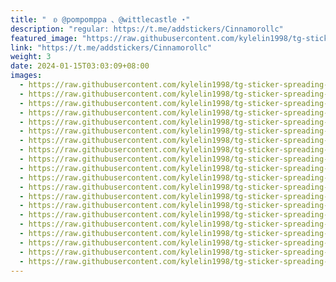 ```yaml
---
title: "ㅤᦈ @pompomppa 、@wittlecastle ⋆"
description: "regular: https://t.me/addstickers/Cinnamorollc"
featured_image: "https://raw.githubusercontent.com/kylelin1998/tg-sticker-spreading-worldwide-images/main/img/2367b06e-78da-4519-a88a-9287dfac2d4e.jpg"
link: "https://t.me/addstickers/Cinnamorollc"
weight: 3
date: 2024-01-15T03:03:09+08:00
images:
  - https://raw.githubusercontent.com/kylelin1998/tg-sticker-spreading-worldwide-images/main/img/2367b06e-78da-4519-a88a-9287dfac2d4e.jpg
  - https://raw.githubusercontent.com/kylelin1998/tg-sticker-spreading-worldwide-images/main/img/2011fc11-cdfb-4ca7-86e1-5fc8e24ad025.jpg
  - https://raw.githubusercontent.com/kylelin1998/tg-sticker-spreading-worldwide-images/main/img/14e324ba-fec5-48d1-950d-4cc596d3a462.jpg
  - https://raw.githubusercontent.com/kylelin1998/tg-sticker-spreading-worldwide-images/main/img/c842abbc-b1b3-4110-be34-37c9d6f6f692.jpg
  - https://raw.githubusercontent.com/kylelin1998/tg-sticker-spreading-worldwide-images/main/img/8f3075ab-d726-4ab9-99b2-e5ec181c7dd3.jpg
  - https://raw.githubusercontent.com/kylelin1998/tg-sticker-spreading-worldwide-images/main/img/bb47da03-72e6-41b1-9a13-75641b0834ae.jpg
  - https://raw.githubusercontent.com/kylelin1998/tg-sticker-spreading-worldwide-images/main/img/727794b1-8110-442e-a3b6-6da5bedffbd6.jpg
  - https://raw.githubusercontent.com/kylelin1998/tg-sticker-spreading-worldwide-images/main/img/f91f7986-1f22-4270-9be8-5e66e2e2a24b.jpg
  - https://raw.githubusercontent.com/kylelin1998/tg-sticker-spreading-worldwide-images/main/img/f905473e-4336-4993-8382-68f16091205d.jpg
  - https://raw.githubusercontent.com/kylelin1998/tg-sticker-spreading-worldwide-images/main/img/13d932af-4109-467b-9b41-1ddd02f05996.jpg
  - https://raw.githubusercontent.com/kylelin1998/tg-sticker-spreading-worldwide-images/main/img/a7cc5598-4548-4464-a417-992b83734618.jpg
  - https://raw.githubusercontent.com/kylelin1998/tg-sticker-spreading-worldwide-images/main/img/125676ec-65c6-4774-9328-40559b5243cf.jpg
  - https://raw.githubusercontent.com/kylelin1998/tg-sticker-spreading-worldwide-images/main/img/adcdbb81-58a8-444d-b842-1c00b41cfe83.jpg
  - https://raw.githubusercontent.com/kylelin1998/tg-sticker-spreading-worldwide-images/main/img/a9c06219-911b-4175-8bf5-7a262c14aa3f.jpg
  - https://raw.githubusercontent.com/kylelin1998/tg-sticker-spreading-worldwide-images/main/img/992a2047-b0ef-4bc9-8082-ec557bb4a9a6.jpg
  - https://raw.githubusercontent.com/kylelin1998/tg-sticker-spreading-worldwide-images/main/img/da2a9c92-e324-46c7-ab9f-d777cb5df43b.jpg
  - https://raw.githubusercontent.com/kylelin1998/tg-sticker-spreading-worldwide-images/main/img/58153567-89e2-46dd-a6d7-5a89723ee615.jpg
  - https://raw.githubusercontent.com/kylelin1998/tg-sticker-spreading-worldwide-images/main/img/c591c714-e652-4cb0-8a07-51a1bf17e9b9.jpg
  - https://raw.githubusercontent.com/kylelin1998/tg-sticker-spreading-worldwide-images/main/img/2181af30-3186-484a-b097-fb730e4fa54e.jpg
  - https://raw.githubusercontent.com/kylelin1998/tg-sticker-spreading-worldwide-images/main/img/63c3d7ab-d836-4cbb-b152-307476c5d412.jpg
---
```

